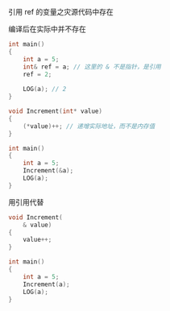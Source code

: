引用 ref 的变量之灾源代码中存在

编译后在实际中并不存在



 ```c++
 int main()
 {
     int a = 5;
     int& ref = a; // 这里的 & 不是指针，是引用
     ref = 2;
     
     LOG(a); // 2
 }
 ```



 

```c++
void Increment(int* value)
{
    (*value)++; // 递增实际地址，而不是内存值
}

int main()
{
    int a = 5;
    Increment(&a);
    LOG(a);
}
```

用引用代替

```c++
void Increment(  
    & value)
{
    value++;
}

int main()
{
    int a = 5;
    Increment(a);
    LOG(a);
}
```



